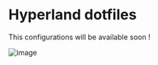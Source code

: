 # Hyperland dotfiles 

This configurations will be available soon ! 

![image](https://user-images.githubusercontent.com/68311575/192690570-0682289a-905d-4950-810d-f34daad5576e.png)
